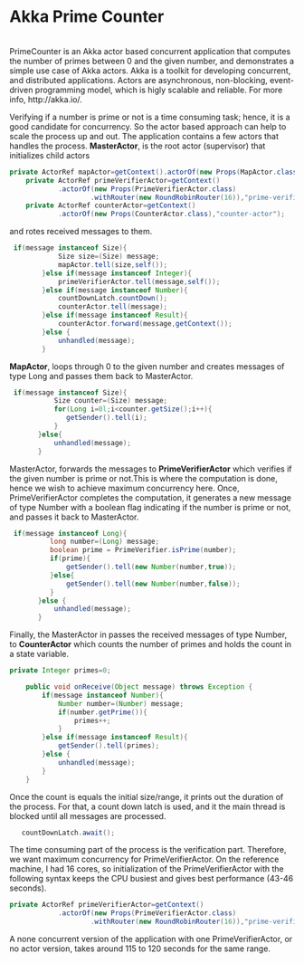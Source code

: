 <h1>Akka Prime Counter</h1><br/>
PrimeCounter is an Akka actor based concurrent application that computes the number of primes between 0 and the given number, and demonstrates a simple use case of Akka actors. Akka is a toolkit for developing concurrent, and distributed applications. Actors are asynchronous, non-blocking, event-driven programming model, which is higly scalable and reliable. For more info, http://akka.io/.  

Verifying if a number is prime or not is a time consuming task; hence, it is a good candidate for concurrency. So the actor based approach can help to scale the process up and out. The application contains a few actors that handles the process.
<b>MasterActor</b>, is the root actor (supervisor) that initializes child actors 
```java 
private ActorRef mapActor=getContext().actorOf(new Props(MapActor.class),"map");
    private ActorRef primeVerifierActor=getContext()
            .actorOf(new Props(PrimeVerifierActor.class)
                    .withRouter(new RoundRobinRouter(16)),"prime-verifier");
    private ActorRef counterActor=getContext()
            .actorOf(new Props(CounterActor.class),"counter-actor");
```

and rotes received messages to them.
```java 
 if(message instanceof Size){
            Size size=(Size) message;
            mapActor.tell(size,self());
        }else if(message instanceof Integer){
            primeVerifierActor.tell(message,self());
        }else if(message instanceof Number){
            countDownLatch.countDown();
            counterActor.tell(message);
        }else if(message instanceof Result){
            counterActor.forward(message,getContext());
        }else {
            unhandled(message);
        }
```
<b>MapActor</b>, loops through 0 to the given number and creates messages of type Long and passes them back to MasterActor.
```java   
 if(message instanceof Size){
           Size counter=(Size) message;
           for(Long i=0l;i<counter.getSize();i++){
              getSender().tell(i);
           }
       }else{
           unhandled(message);
       }
```
MasterActor, forwards the messages to <b>PrimeVerifierActor</b> which verifies if the given number is prime or not.This is where the computation is done, hence we wish to achieve maximum concurrency here. Once, PrimeVerifierActor completes the computation, it generates a new message of type Number with a boolean flag indicating if the number is prime or not, and passes it back to MasterActor.
```java 
 if(message instanceof Long){
          long number=(Long) message;
          boolean prime = PrimeVerifier.isPrime(number);
          if(prime){
              getSender().tell(new Number(number,true));
          }else{
              getSender().tell(new Number(number,false));
          }
       }else {
           unhandled(message);
       } 
```
Finally, the MasterActor in passes the received messages of type Number, to <b>CounterActor</b> which counts the number of primes and holds the count in a state variable. 
```java 
private Integer primes=0;

    public void onReceive(Object message) throws Exception {
        if(message instanceof Number){
            Number number=(Number) message;
            if(number.getPrime()){
                primes++;
            }
        }else if(message instanceof Result){
            getSender().tell(primes);
        }else {
            unhandled(message);
        }
    }
```
Once the count is equals the initial size/range, it prints out the duration of the process. For that, a count down latch is used, and it the main thread is blocked until all messages are processed.

```java 
   countDownLatch.await();
```   
The time consuming part of the process is the verification part. Therefore, we want maximum concurrency for PrimeVerifierActor. On the reference machine, I had 16 cores, so initialization of the PrimeVerifierActor with the following syntax keeps the CPU busiest and gives best performance (43-46 seconds).

```java
private ActorRef primeVerifierActor=getContext()
            .actorOf(new Props(PrimeVerifierActor.class)
                    .withRouter(new RoundRobinRouter(16)),"prime-verifier"); 
``` 
A none concurrent version of the application with one PrimeVerifierActor, or no actor version, takes around 115 to 120 seconds for the same range.   

                    
